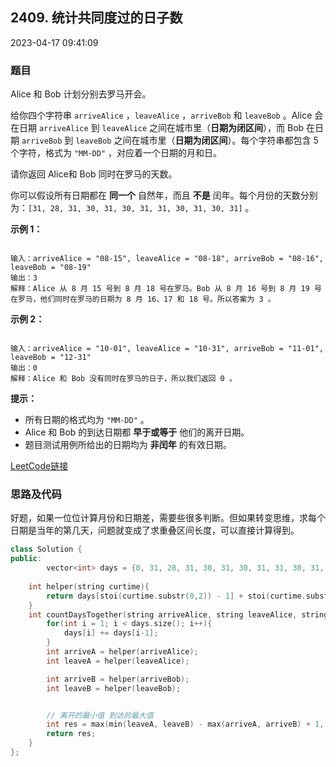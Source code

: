 ## 2409. 统计共同度过的日子数

2023-04-17 09:41:09

### 题目

Alice 和 Bob 计划分别去罗马开会。

给你四个字符串 ``arriveAlice`` ，``leaveAlice`` ，``arriveBob`` 和 ``leaveBob`` 。Alice 会在日期 ``arriveAlice`` 到 ``leaveAlice`` 之间在城市里（**日期为闭区间**），而 Bob 在日期 ``arriveBob`` 到 ``leaveBob`` 之间在城市里（**日期为闭区间**）。每个字符串都包含 5 个字符，格式为 ``"MM-DD"`` ，对应着一个日期的月和日。

请你返回 Alice和 Bob 同时在罗马的天数。

你可以假设所有日期都在 **同一个** 自然年，而且 **不是** 闰年。每个月份的天数分别为：``[31, 28, 31, 30, 31, 30, 31, 31, 30, 31, 30, 31]`` 。

 

**示例 1：**

```

输入：arriveAlice = "08-15", leaveAlice = "08-18", arriveBob = "08-16", leaveBob = "08-19"
输出：3
解释：Alice 从 8 月 15 号到 8 月 18 号在罗马。Bob 从 8 月 16 号到 8 月 19 号在罗马，他们同时在罗马的日期为 8 月 16、17 和 18 号。所以答案为 3 。
```

**示例 2：**

```

输入：arriveAlice = "10-01", leaveAlice = "10-31", arriveBob = "11-01", leaveBob = "12-31"
输出：0
解释：Alice 和 Bob 没有同时在罗马的日子，所以我们返回 0 。
```

 

**提示：**


- 所有日期的格式均为 ``"MM-DD"`` 。
- Alice 和 Bob 的到达日期都 **早于或等于** 他们的离开日期。
- 题目测试用例所给出的日期均为 **非闰年** 的有效日期。



[LeetCode链接](https://leetcode-cn.com/problems/count-days-spent-together/)

### 思路及代码


好题，如果一位位计算月份和日期差，需要些很多判断。但如果转变思维，求每个日期是当年的第几天，问题就变成了求重叠区间长度，可以直接计算得到。

```cpp
class Solution {
public:
        vector<int> days = {0, 31, 28, 31, 30, 31, 30, 31, 31, 30, 31, 30, 31};
        
    int helper(string curtime){
        return days[stoi(curtime.substr(0,2)) - 1] + stoi(curtime.substr(3, 2));
    }
    int countDaysTogether(string arriveAlice, string leaveAlice, string arriveBob, string leaveBob) {
        for(int i = 1; i < days.size(); i++){
            days[i] += days[i-1];
        }
        int arriveA = helper(arriveAlice);
        int leaveA = helper(leaveAlice);

        int arriveB = helper(arriveBob);
        int leaveB = helper(leaveBob);


        // 离开的最小值 到达的最大值
        int res = max(min(leaveA, leaveB) - max(arriveA, arriveB) + 1, 0);
        return res;
    }
};
```
